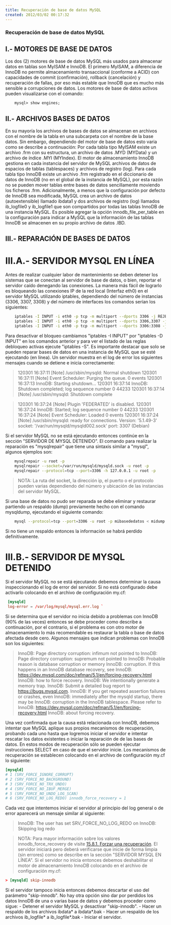 ```yaml
---
title: Recuperación de base de datos MySQL
created: 2012/03/02 00:17:32
---
```


### Recuperación de base de datos MySQL

## I.- MOTORES DE BASE DE DATOS

Los dos (2) motores de base de datos MySQL más usados para almacenar datos en tablas son MyISAM e InnoDB. El primero MyISAM, a diferencia de InnoDB no permite almacenamiento transaccional (conforme a ACID) con capacidades de commit (confirmación), rollback (cancelación) y recuperación de fallas, por eso más estable que InnoDB que es mucho más sensible a corrupciones de datos. Los motores de base de datos activos pueden visualizarse con el comando: 
    
```
    mysql> show engines;
```

## II.- ARCHIVOS BASES DE DATOS

En su mayoría los archivos de bases de datos se almacenan en archivos con el nombre de la tabla en una subcarpeta con el nombre de la base datos. Sin embargo, dependiendo del motor de base de datos esto varia como se describe a continuación: Por cada tabla tipo MyISAM existe un archivo .frm con su estructura, un archivo de datos .MYD (MYData) y un archivo de índice .MYI (MYIndex). El motor de almacenamiento InnoDB gestiona en cada instancia del servidor de MySQL archivos de datos de espacios de tablas (tablespaces) y archivos de registro (log). Para cada tabla tipo InnoDB existe un archivo .frm registrado en el diccionario de datos de InnoDB (no en el global de la instancia de MySQL), por esta razón no se pueden mover tablas entre bases de datos sencillamente moviendo los ficheros .frm. Adicionalmente, a menos que la configuración por defecto de InnoDB sea modificada, MySQL crea un archivo de datos (autoextensible) llamado ibdata1 y dos archivos de registro (log) llamados ib_logfile0 y ib_logfile1 que son compartidos por todas las tablas InnoDB de una instancia MySQL. Es posible agregar la opción innodb_file_per_table en la configuración para indicar a MySQL que la información de las tablas InnoDB se almacenen en su propio archivo de datos .IBD. 

## III.- REPARACIÓN DE BASES DE DATOS

# III.A.- SERVIDOR MYSQL EN LÍNEA

Antes de realizar cualquier labor de mantenimiento se deben detener los sistemas que se conectan al servidor de base de datos, o bien, reportar el servidor caído denegando las conexiones. La manera más fácil de lograrlo es bloqueando las conexiones IP de la red local (Interfaz eth0) en el servidor MySQL utilizando iptables, dependiendo del número de instancias (3306, 3307, 3308) y del número de interfaces los comandos serían los siguientes: 
    
```bash 
    iptables -I INPUT -i eth0 -p tcp -m multiport --dports 3306 -j REJECT
    iptables -I INPUT -i eth0 -p tcp -m multiport --dports 3306,3307 -j REJECT
    iptables -I INPUT -i eth0 -p tcp -m multiport --dports 3306:3308 -j REJECT
```

Para desactivar el bloqueo cambiamos "iptables -I INPUT" por "iptables -D INPUT" en los comandos anterior y para ver el listado de las reglas debloqueo activas ejecute "iptables -S". Es importante destacar que solo se pueden reparar bases de datos en una instancia de MySQL que se esté ejecutando (en línea). Un servidor muestra en el log de error los siguientes mensajes cuando se detiene e inicia correctamente: 

> 120301 16:37:11 [Note] /usr/sbin/mysqld: Normal shutdown 120301 16:37:11 [Note] Event Scheduler: Purging the queue. 0 events 120301 16:37:13 InnoDB: Starting shutdown... 120301 16:37:14 InnoDB: Shutdown completed; log sequence number 0 44233 120301 16:37:14 [Note] /usr/sbin/mysqld: Shutdown complete

> 120301 16:37:24 [Note] Plugin 'FEDERATED' is disabled. 120301 16:37:24 InnoDB: Started; log sequence number 0 44233 120301 16:37:24 [Note] Event Scheduler: Loaded 0 events 120301 16:37:24 [Note] /usr/sbin/mysqld: ready for connections. Version: '5.1.49-3' socket: '/var/run/mysqld/mysqld002.sock' port: 3307 (Debian)

Si el servidor MySQL no se está ejecutando entonces continúe en la sección "SERVIDOR DE MYSQL DETENIDO". El comando para realizar la reparación es "mysqlrepair" que tiene una sintaxis similar a "mysql", algunos ejemplos son: 
    
```bash 
    mysqlrepair -u root -p 
    mysqlrepair --socket=/var/run/mysqld/mysqld.sock -u root -p 
    mysqlrepair --protocol=tcp --port=3306 -h 127.0.0.1 -u root -p 
```

> NOTA: La ruta del socket, la dirección ip, el puerto o el protocolo pueden varias dependiendo del número y ubicación de las instancias del servidor MySQL. 

Si una base de datos no pudo ser reparada se debe eliminar y restaurar partiendo un respaldo (dump) previamente hecho con el comando mysqldump, ejecutando el siguiente comando: 
    
```bash 
    mysql --protocol=tcp --port=3306 -u root -p mibasededatos < midump.sql
```

Si no tiene un respaldo entonces la información se habrá perdido definitivamente. 

# III.B.- SERVIDOR DE MYSQL DETENIDO

Si el servidor MySQL no se está ejecutando debemos determinar la causa inspeccionando el log de error del servidor. Si no está configurado debe activarlo colocando en el archivo de configuración my.cf:

```conf
 [mysqld]
 log-error = /var/log/mysql/mysql.err.log `
```

 Si se determina que el servidor no inicia debido a problemas con InnoDB (90% de las veces) entonces se debe proceder como describe a continuación, por el contrario, si el problema es con otro motor de almacenamiento lo más recomendable es restaurar la tabla o base de datos afectada desde cero. Algunos mensajes que indican problemas con InnoDB son los siguientes: 

> InnoDB: Page directory corruption: infimum not pointed to InnoDB: Page directory corruption: supremum not pointed to InnoDB: Probable reason is database corruption or memory InnoDB: corruption. If this happens in an InnoDB database recovery, see InnoDB: https://dev.mysql.com/doc/refman/5.1/en/forcing-recovery.html InnoDB: how to force recovery. InnoDB: We intentionally generate a memory trap. InnoDB: Submit a detailed bug report to https://bugs.mysql.com. InnoDB: If you get repeated assertion failures or crashes, even InnoDB: immediately after the mysqld startup, there may be InnoDB: corruption in the InnoDB tablespace. Please refer to InnoDB: https://dev.mysql.com/doc/refman/5.1/en/forcing-recovery.html InnoDB: about forcing recovery. 

Una vez confirmada que la causa está relacionada con InnoDB, debemos intentar que MySQL aplique sus propios mecanismos de recuperación, probando cada uno hasta que logremos iniciar el servidor e intentar rescatar los datos existentes o iniciar la reparación de de las bases de datos. En estos modos de recuperación sólo se pueden ejecutar instrucciones SELECT en caso de que el servidor inicie. Los mecanismos de recuperación se establecen colocando en el archivo de configuración my.cf lo siguiente: 

```conf
[mysqld]
# 1 (SRV_FORCE_IGNORE_CORRUPT)
# 2 (SRV_FORCE_NO_BACKGROUND)
# 3 (SRV_FORCE_NO_TRX_UNDO)
# 4 (SRV_FORCE_NO_IBUF_MERGE)
# 5 (SRV_FORCE_NO_UNDO_LOG_SCAN)
# 6 (SRV_FORCE_NO_LOG_REDO) innodb_force_recovery = 1
```

Cada vez que intentemos iniciar el servidor al principio del log general o de error aparecerá un mensaje similar al siguiente:

> InnoDB: The user has set SRV_FORCE_NO_LOG_REDO on InnoDB: Skipping log redo

> NOTA: Para mayor información sobre los valores innodb_force_recovery de visite [15.8.1. Forzar una recuperación](https://dev.mysql.com/doc/refman/5.0/es/forcing-recovery.html). El servidor iniciará pero deberá verificarse que inicie de forma limpia (sin errores) como se describe en la sección "SERVIDOR MYSQL EN LÍNEA". Si el servidor no inicia entonces debemos deshabilitar el motor de almacenamiento InnoDB colocando en el archivo de configuración my.cf:

```conf
> [mysqld] skip-innodb 
```

Si el servidor tampoco inicia entonces debemos descartar el uso del parámetro "skip-innodb". No hay otra opción sino dar por perdidos los datos InnoDB de una o varias base de datos y debemos proceder como sigue: \- Detener el servidor MySQL y desactivar "skip-innodb". \- Hacer un respaldo de los archivos ibdata* a ibdata*.bak \- Hacer un respaldo de los archivos ib_logfile* a ib_logfile*.bak \- Iniciar el servidor.